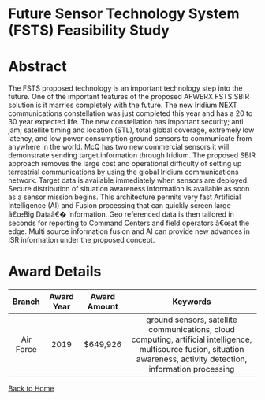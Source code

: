 
Future Sensor Technology System (FSTS) Feasibility Study
========================================================

# Abstract


The FSTS proposed technology is an important technology step into the future. One of the important features of the proposed AFWERX FSTS SBIR solution is it marries completely with the future. The new Iridium NEXT communications constellation was just completed this year and has a 20 to 30 year expected life. The new constellation has important security; anti jam; satellite timing and location (STL), total global coverage, extremely low latency, and low power consumption ground sensors to communicate from anywhere in the world. McQ has two new commercial sensors it will demonstrate sending target information through Iridium. The proposed SBIR approach removes the large cost and operational difficulty of setting up terrestrial communications by using the global Iridium communications network. Target data is available immediately when sensors are deployed. Secure distribution of situation awareness information is available as soon as a sensor mission begins. This architecture permits very fast Artificial Intelligence (AI) and Fusion processing that can quickly screen large â€œBig Dataâ€� information. Geo referenced data is then tailored in seconds for reporting to Command Centers and field operators â€œat the edge. Multi source information fusion and AI can provide new advances in ISR information under the proposed concept.  

# Award Details

|Branch|Award Year|Award Amount|Keywords|
| :---: | :---: | :---: | :---: |
|Air Force|2019|$649,926|ground sensors, satellite communications, cloud computing, artificial intelligence, multisource fusion, situation awareness, activity detection, information processing|
  
  


[Back to Home](https://github.com/chrischow/dod_sbir_awards/Reports/DJ/#1436)